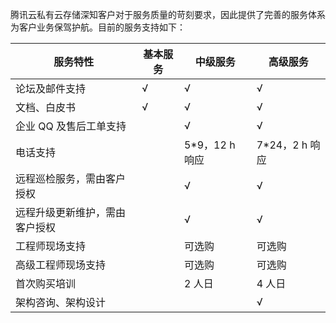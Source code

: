 腾讯云私有云存储深知客户对于服务质量的苛刻要求，因此提供了完善的服务体系为客户业务保驾护航。目前的服务支持如下：


| 服务特性 | 基本服务 | 中级服务 | 高级服务 |
|---------|---------|---------|---------|
| 论坛及邮件支持 | √ | √ | √ |
| 文档、白皮书 | √ |√ | √ |
| 企业 QQ 及售后工单支持 |  | √ | √ |
| 电话支持 |  | 5*9，12 h 响应 | 7*24，2 h 响应 |
| 远程巡检服务，需由客户授权 |  | √ | √ |
| 远程升级更新维护，需由客户授权 |  | √ | √ |
| 工程师现场支持 |  | 可选购 | 可选购 |
| 高级工程师现场支持 |  | 可选购 | 可选购 |
| 首次购买培训 |  | 2 人日 | 4 人日 |
| 架构咨询、架构设计 |  |  | √ |
